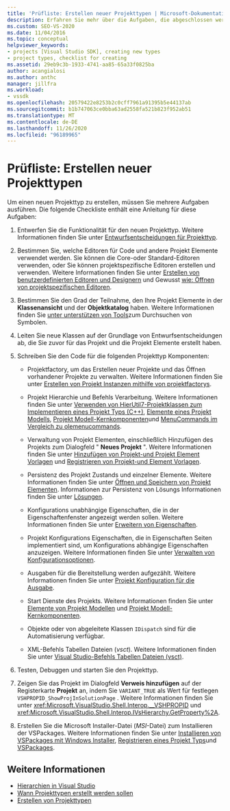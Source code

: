 ```yaml
---
title: 'Prüfliste: Erstellen neuer Projekttypen | Microsoft-Dokumentation'
description: Erfahren Sie mehr über die Aufgaben, die abgeschlossen werden müssen, um einen neuen Projekttyp in Visual Studio zu erstellen und anzuzeigen.
ms.custom: SEO-VS-2020
ms.date: 11/04/2016
ms.topic: conceptual
helpviewer_keywords:
- projects [Visual Studio SDK], creating new types
- project types, checklist for creating
ms.assetid: 29eb9c3b-1933-4741-aa85-65a33f0825ba
author: acangialosi
ms.author: anthc
manager: jillfra
ms.workload:
- vssdk
ms.openlocfilehash: 20579422e8253b2c0cff7961a91395b5e44137ab
ms.sourcegitcommit: b1b747063ce0bba63ad2558fa521b823f952ab51
ms.translationtype: MT
ms.contentlocale: de-DE
ms.lasthandoff: 11/26/2020
ms.locfileid: "96189965"
---
```

# <a name="checklist-create-new-project-types"></a>Prüfliste: Erstellen neuer Projekttypen
Um einen neuen Projekttyp zu erstellen, müssen Sie mehrere Aufgaben ausführen. Die folgende Checkliste enthält eine Anleitung für diese Aufgaben:

1. Entwerfen Sie die Funktionalität für den neuen Projekttyp. Weitere Informationen finden Sie unter [Entwurfsentscheidungen für Projekttyp](../../extensibility/internals/project-type-design-decisions.md).

2. Bestimmen Sie, welche Editoren für Code und andere Projekt Elemente verwendet werden. Sie können die Core-oder Standard-Editoren verwenden, oder Sie können projektspezifische Editoren erstellen und verwenden. Weitere Informationen finden Sie unter [Erstellen von benutzerdefinierten Editoren und Designern](../../extensibility/creating-custom-editors-and-designers.md) und Gewusst [wie: Öffnen von projektspezifischen Editoren](../../extensibility/how-to-open-project-specific-editors.md).

3. Bestimmen Sie den Grad der Teilnahme, den Ihre Projekt Elemente in der **Klassenansicht** und der **Objektkatalog** haben. Weitere Informationen finden Sie [unter unterstützen von Tools](../../extensibility/internals/supporting-symbol-browsing-tools.md)zum Durchsuchen von Symbolen.

4. Leiten Sie neue Klassen auf der Grundlage von Entwurfsentscheidungen ab, die Sie zuvor für das Projekt und die Projekt Elemente erstellt haben.

5. Schreiben Sie den Code für die folgenden Projekttyp Komponenten:

    - Projektfactory, um das Erstellen neuer Projekte und das Öffnen vorhandener Projekte zu verwalten. Weitere Informationen finden Sie unter [Erstellen von Projekt Instanzen mithilfe von projektfactorys](../../extensibility/internals/creating-project-instances-by-using-project-factories.md).

    - Projekt Hierarchie und Befehls Verarbeitung. Weitere Informationen finden Sie unter [Verwenden von HierUtil7-Projektklassen zum Implementieren eines Projekt Typs (C++)](/previous-versions/bb166212(v=vs.100)), [Elemente eines Projekt Modells](../../extensibility/internals/elements-of-a-project-model.md), [Projekt Modell-Kernkomponenten](../../extensibility/internals/project-model-core-components.md)und [MenuCommands im Vergleich zu olemenucommands](/previous-versions/visualstudio/visual-studio-2015/misc/menucommands-vs-olemenucommands?preserve-view=true&view=vs-2015).

    - Verwaltung von Projekt Elementen, einschließlich Hinzufügen des Projekts zum Dialogfeld " **Neues Projekt** ". Weitere Informationen finden Sie unter [Hinzufügen von Projekt-und Projekt Element Vorlagen](../../extensibility/internals/adding-project-and-project-item-templates.md) und [Registrieren von Projekt-und Element Vorlagen](../../extensibility/internals/registering-project-and-item-templates.md).

    - Persistenz des Projekt Zustands und einzelner Elemente. Weitere Informationen finden Sie unter [Öffnen und Speichern von Projekt Elementen](../../extensibility/internals/opening-and-saving-project-items.md). Informationen zur Persistenz von Lösungs Informationen finden Sie unter [Lösungen](../../extensibility/internals/solutions-overview.md).

    - Konfigurations unabhängige Eigenschaften, die in der Eigenschaftenfenster angezeigt werden sollen. Weitere Informationen finden Sie unter [Erweitern von Eigenschaften](../../extensibility/internals/extending-properties.md).

    - Projekt Konfigurations Eigenschaften, die in Eigenschaften Seiten implementiert sind, um Konfigurations abhängige Eigenschaften anzuzeigen. Weitere Informationen finden Sie unter [Verwalten von Konfigurationsoptionen](../../extensibility/internals/managing-configuration-options.md).

    - Ausgaben für die Bereitstellung werden aufgezählt. Weitere Informationen finden Sie unter [Projekt Konfiguration für die Ausgabe](../../extensibility/internals/project-configuration-for-output.md).

    - Start Dienste des Projekts. Weitere Informationen finden Sie unter [Elemente von Projekt Modellen](../../extensibility/internals/elements-of-a-project-model.md) und [Projekt Modell-Kernkomponenten](../../extensibility/internals/project-model-core-components.md).

    - Objekte oder von abgeleitete Klassen `IDispatch` sind für die Automatisierung verfügbar.

    - XML-Befehls Tabellen Dateien (*vsct*). Weitere Informationen finden Sie unter [Visual Studio-Befehls Tabellen Dateien (vsct)](../../extensibility/internals/visual-studio-command-table-dot-vsct-files.md).

6. Testen, Debuggen und starten Sie den Projekttyp.

7. Zeigen Sie das Projekt im Dialogfeld **Verweis hinzufügen** auf der Registerkarte **Projekt** an, indem Sie `VARIANT_TRUE` als Wert für festlegen `VSHPROPID_ShowProjInSolutionPage` . Weitere Informationen finden Sie unter <xref:Microsoft.VisualStudio.Shell.Interop.__VSHPROPID> und <xref:Microsoft.VisualStudio.Shell.Interop.IVsHierarchy.GetProperty%2A>.

8. Erstellen Sie die Microsoft Installer-Datei (*MSI*-Datei) zum Installieren der VSPackages. Weitere Informationen finden Sie unter [Installieren von VSPackages mit Windows Installer](../../extensibility/internals/installing-vspackages-with-windows-installer.md), [Registrieren eines Projekt Typs](../../extensibility/internals/registering-a-project-type.md)und [VSPackages](../../extensibility/internals/vspackages.md).

## <a name="see-also"></a>Weitere Informationen
- [Hierarchien in Visual Studio](../../extensibility/internals/hierarchies-in-visual-studio.md)
- [Wann Projekttypen erstellt werden sollen](../../extensibility/internals/when-to-create-project-types.md)
- [Erstellen von Projekttypen](../../extensibility/internals/creating-project-types.md)